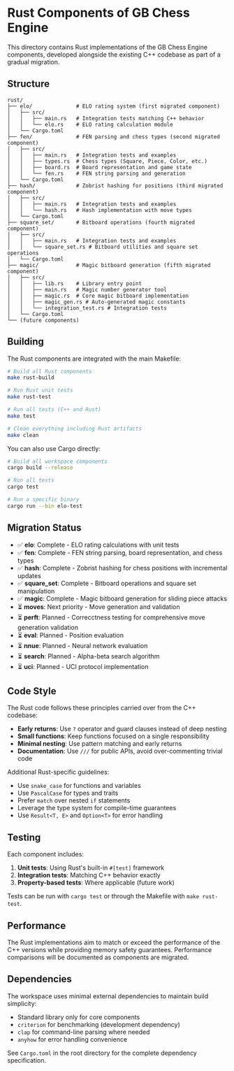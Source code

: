 # Rust Components of GB Chess Engine

This directory contains Rust implementations of the GB Chess Engine components, developed alongside
the existing C++ codebase as part of a gradual migration.

## Structure

```
rust/
├── elo/              # ELO rating system (first migrated component)
│   ├── src/
│   │   ├── main.rs   # Integration tests matching C++ behavior
│   │   └── elo.rs    # ELO rating calculation module
│   └── Cargo.toml
├── fen/              # FEN parsing and chess types (second migrated component)
│   ├── src/
│   │   ├── main.rs   # Integration tests and examples
│   │   ├── types.rs  # Chess types (Square, Piece, Color, etc.)
│   │   ├── board.rs  # Board representation and game state
│   │   └── fen.rs    # FEN string parsing and generation
│   └── Cargo.toml
├── hash/             # Zobrist hashing for positions (third migrated component)
│   ├── src/
│   │   ├── main.rs   # Integration tests and examples
│   │   └── hash.rs   # Hash implementation with move types
│   └── Cargo.toml
├── square_set/       # Bitboard operations (fourth migrated component)
│   ├── src/
│   │   ├── main.rs   # Integration tests and examples
│   │   └── square_set.rs # Bitboard utilities and square set operations
│   └── Cargo.toml
├── magic/            # Magic bitboard generation (fifth migrated component)
│   ├── src/
│   │   ├── lib.rs    # Library entry point
│   │   ├── main.rs   # Magic number generator tool
│   │   ├── magic.rs  # Core magic bitboard implementation
│   │   ├── magic_gen.rs # Auto-generated magic constants
│   │   └── integration_test.rs # Integration tests
│   └── Cargo.toml
└── (future components)
```

## Building

The Rust components are integrated with the main Makefile:

```bash
# Build all Rust components
make rust-build

# Run Rust unit tests
make rust-test

# Run all tests (C++ and Rust)
make test

# Clean everything including Rust artifacts
make clean
```

You can also use Cargo directly:

```bash
# Build all workspace components
cargo build --release

# Run all tests
cargo test

# Run a specific binary
cargo run --bin elo-test
```

## Migration Status

- ✅ **elo**: Complete - ELO rating calculations with unit tests
- ✅ **fen**: Complete - FEN string parsing, board representation, and chess types
- ✅ **hash**: Complete - Zobrist hashing for chess positions with incremental updates
- ✅ **square_set**: Complete - Bitboard operations and square set manipulation
- ✅ **magic**: Complete - Magic bitboard generation for sliding piece attacks
- ⏳ **moves**: Next priority - Move generation and validation
- ⏳ **perft**: Planned - Correcctness testing for comprehensive move generation validation
- ⏳ **eval**: Planned - Position evaluation
- ⏳ **nnue**: Planned - Neural network evaluation
- ⏳ **search**: Planned - Alpha-beta search algorithm
- ⏳ **uci**: Planned - UCI protocol implementation

## Code Style

The Rust code follows these principles carried over from the C++ codebase:

- **Early returns**: Use `?` operator and guard clauses instead of deep nesting
- **Small functions**: Keep functions focused on a single responsibility
- **Minimal nesting**: Use pattern matching and early returns
- **Documentation**: Use `///` for public APIs, avoid over-commenting trivial code

Additional Rust-specific guidelines:

- Use `snake_case` for functions and variables
- Use `PascalCase` for types and traits
- Prefer `match` over nested `if` statements
- Leverage the type system for compile-time guarantees
- Use `Result<T, E>` and `Option<T>` for error handling

## Testing

Each component includes:

1. **Unit tests**: Using Rust's built-in `#[test]` framework
2. **Integration tests**: Matching C++ behavior exactly
3. **Property-based tests**: Where applicable (future work)

Tests can be run with `cargo test` or through the Makefile with `make rust-test`.

## Performance

The Rust implementations aim to match or exceed the performance of the C++ versions while providing memory safety guarantees. Performance comparisons will be documented as components are migrated.

## Dependencies

The workspace uses minimal external dependencies to maintain build simplicity:

- Standard library only for core components
- `criterion` for benchmarking (development dependency)
- `clap` for command-line parsing where needed
- `anyhow` for error handling convenience

See `Cargo.toml` in the root directory for the complete dependency specification.
